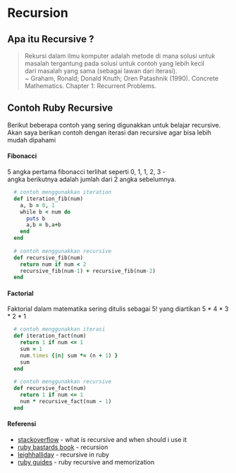 # Recursion

## Apa itu Recursive ?
> Rekursi dalam ilmu komputer adalah metode di mana solusi untuk masalah tergantung pada solusi untuk contoh yang lebih kecil  
> dari masalah yang sama (sebagai lawan dari iterasi).  
> ~ Graham, Ronald; Donald Knuth; Oren Patashnik (1990). Concrete Mathematics. Chapter 1: Recurrent Problems.

## Contoh Ruby Recursive
Berikut beberapa contoh yang sering digunakkan untuk belajar recursive.  
Akan saya berikan contoh dengan iterasi dan recursive agar bisa lebih mudah dipahami

#### Fibonacci

5 angka pertama fibonacci terlihat seperti 0, 1, 1, 2, 3 -  
angka berikutnya adalah jumlah dari 2 angka sebelumnya.
```ruby
  # contoh menggunakkan iteration
  def iteration_fib(num)
    a, b = 0, 1
    while b < num do
      puts b
      a,b = b,a+b
    end
  end
  
  # contoh menggunakkan recursive
  def recursive_fib(num)
    return num if num < 2
    recursive_fib(num-1) + recursive_fib(num-2)
  end
```

#### Factorial

Faktorial dalam matematika sering ditulis sebagai 5! yang diartikan 5 * 4 * 3 * 2 * 1
```ruby
  # contoh menggunakkan iterasi
  def iteration_fact(num)
    return 1 if num <= 1
    sum = 1
    num.times {|n| sum *= (n + 1) }
    sum
  end
  
  # contoh menggunakkan recursive
  def recursive_fact(num)
    return 1 if num <= 1
    num * recursive_fact(num - 1)
  end
```

#### Referensi
* [stackoverflow](https://stackoverflow.com/questions/3021/what-is-recursion-and-when-should-i-use-it/3093#3093) - what is recursive and when should i use it
* [ruby bastards book](http://ruby.bastardsbook.com/chapters/recursion/) - recursion
* [leighhalliday](https://www.leighhalliday.com/recursion-in-ruby) - recursive in ruby
* [ruby guides](https://www.rubyguides.com/2015/08/ruby-recursion-and-memoization/) - ruby recursive and memorization
